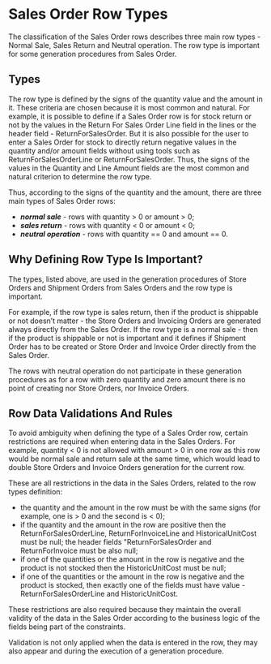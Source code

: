 # Sales Order Row Types

The classification of the Sales Order rows describes three main row types - Normal Sale, Sales Return and Neutral operation. The row type is important for some generation procedures from Sales Order.
## Types

The row type is defined by the signs of the quantity value and the amount in it. These criteria are chosen because it is most common and natural. For example, it is possible to define if a Sales Order row is for stock return or not by the values in the Return For Sales Order Line field in the lines or the header field - ReturnForSalesOrder. But it is also possible for the user to enter a Sales Order for stock to directly return negative values in the quantity and/or amount fields without using tools such as ReturnForSalesOrderLine or ReturnForSalesOrder. Thus, the signs of the values in the Quantity and Line Amount fields are the most common and natural criterion to determine the row type.
 
Thus, according to the signs of the quantity and the amount, there are three main types of Sales Order rows:
 
- ***normal sale*** - rows with quantity > 0 or amount > 0;
- ***sales return*** - rows with quantity < 0 or amount < 0;
- ***neutral operation*** - rows with quantity == 0 and amount == 0.

## Why Defining Row Type Is Important?

The types, listed above, are used in the generation procedures of Store Orders and Shipment Orders from Sales Orders and the row type is important.
 
For example, if the row type is sales return, then if the product is shippable or not doesn’t matter - the Store Orders and Invoicing Orders are generated always directly from the Sales Order. If the row type is a normal sale - then if the product is shippable or not is important and it defines if Shipment Order has to be created or Store Order and Invoice Order directly from the Sales Order.
 
The rows with neutral operation do not participate in these generation procedures as for a row with zero quantity and zero amount there is no point of creating nor Store Orders, nor Invoice Orders.
 
## Row Data Validations And Rules

To avoid ambiguity when defining the type of a Sales Order row, certain restrictions are required when entering data in the Sales Orders. For example, quantity < 0 is not allowed with amount > 0 in one row as this row would be normal sale and return sale at the same time, which would lead to double Store Orders and Invoice Orders generation for the current row.
 
These are all restrictions in the data in the Sales Orders, related to the row types definition:
 
- the quantity and the amount in the row must be with the same signs (for example, one is > 0 and the second is < 0);
- if the quantity and the amount in the row are positive then the ReturnForSalesOrderLine, ReturnForInvoiceLine and HistoricalUnitCost must be null; the header fields "ReturnForSalesOrder and ReturnForInvoice must be also null;
- if one of the quantities or the amount in the row is negative and the product is not stocked then the HistoricUnitCost must be null;
- if one of the quantities or the amount in the row is negative and the product is stocked, then exactly one of the fields must have value - ReturnForSalesOrderLine and HistoricUnitCost.

These restrictions are also required because they maintain the overall validity of the data in the Sales Order according to the business logic of the fields being part of the constraints.
 
Validation is not only applied when the data is entered in the row, they may also appear and during the execution of a generation procedure.

